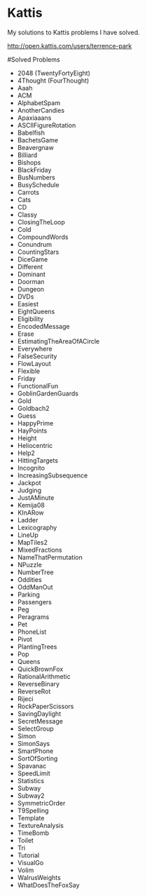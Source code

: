 # Kattis
My solutions to Kattis problems I have solved.

http://open.kattis.com/users/terrence-park

#Solved Problems

- 2048 (TwentyFortyEight)
- 4Thought (FourThought)
- Aaah
- ACM
- AlphabetSpam
- AnotherCandies
- Apaxiaaans
- ASCIIFigureRotation
- Babelfish
- BachetsGame
- Beavergnaw
- Billiard
- Bishops
- BlackFriday
- BusNumbers
- BusySchedule
- Carrots
- Cats
- CD
- Classy
- ClosingTheLoop
- Cold
- CompoundWords
- Conundrum
- CountingStars
- DiceGame
- Different
- Dominant
- Doorman
- Dungeon
- DVDs
- Easiest
- EightQueens
- Eligibility
- EncodedMessage
- Erase
- EstimatingTheAreaOfACircle
- Everywhere
- FalseSecurity
- FlowLayout
- Flexible
- Friday
- FunctionalFun
- GoblinGardenGuards
- Gold
- Goldbach2
- Guess
- HappyPrime
- HayPoints
- Height
- Heliocentric
- Help2
- HittingTargets
- Incognito
- IncreasingSubsequence
- Jackpot
- Judging
- JustAMinute
- Kemija08
- KInARow
- Ladder
- Lexicography
- LineUp
- MapTiles2
- MixedFractions
- NameThatPermutation
- NPuzzle
- NumberTree
- Oddities
- OddManOut
- Parking
- Passengers
- Peg
- Peragrams
- Pet
- PhoneList
- Pivot
- PlantingTrees
- Pop
- Queens
- QuickBrownFox
- RationalArithmetic
- ReverseBinary
- ReverseRot
- Rijeci
- RockPaperScissors
- SavingDaylight
- SecretMessage
- SelectGroup
- Simon
- SimonSays
- SmartPhone
- SortOfSorting
- Spavanac
- SpeedLimit
- Statistics
- Subway
- Subway2
- SymmetricOrder
- T9Spelling
- Template
- TextureAnalysis
- TimeBomb
- Toilet
- Tri
- Tutorial
- VisualGo
- Volim
- WalrusWeights
- WhatDoesTheFoxSay
